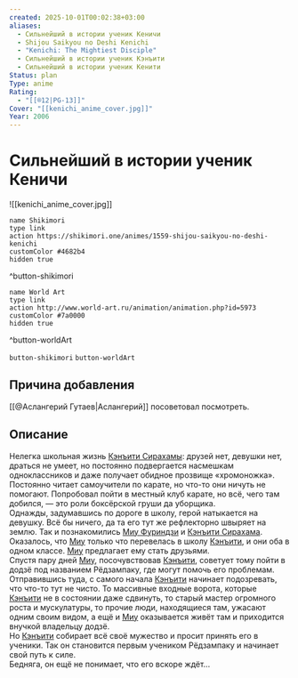 ```yaml
---
created: 2025-10-01T00:02:38+03:00
aliases:
  - Сильнейший в истории ученик Кеничи
  - Shijou Saikyou no Deshi Kenichi
  - "Kenichi: The Mightiest Disciple"
  - Сильнейший в истории ученик Кэнъити
  - Сильнейший в истории ученик Кенити
Status: plan
Type: anime
Rating:
  - "[[®️12|PG-13]]"
Cover: "[[kenichi_anime_cover.jpg]]"
Year: 2006
---
```


# Сильнейший в истории ученик Кеничи

![[kenichi_anime_cover.jpg]]



```button
name Shikimori
type link
action https://shikimori.one/animes/1559-shijou-saikyou-no-deshi-kenichi
customColor #4682b4
hidden true
```
^button-shikimori

```button
name World Art
type link
action http://www.world-art.ru/animation/animation.php?id=5973
customColor #7a0000
hidden true
```
^button-worldArt





`button-shikimori` `button-worldArt`

## Причина добавления

[[@Аслангерий Гутаев|Аслангерий]] посоветовал посмотреть.


## Описание

Нелегка школьная жизнь [Кэнъити Сирахамы](https://shikimori.one/characters/2590-kenichi-shirahama): друзей нет, девушки нет, драться не умеет, но постоянно подвергается насмешкам одноклассников и даже получает обидное прозвище «хромоножка». Постоянно читает самоучители по карате, но что-то они ничуть не помогают. Попробовал пойти в местный клуб карате, но всё, чего там добился, — это роли боксёрской груши да уборщика.  
Однажды, задумавшись по дороге в школу, герой натыкается на девушку. Всё бы ничего, да та его тут же рефлекторно швыряет на землю. Так и познакомились [Миу Фуриндзи](https://shikimori.one/characters/2591-miu-fuurinji) и [Кэнъити Сирахама](https://shikimori.one/characters/2590-kenichi-shirahama). Оказалось, что [Миу](https://shikimori.one/characters/2591-miu-fuurinji) только что перевелась в школу [Кэнъити](https://shikimori.one/characters/2590-kenichi-shirahama), и они оба в одном классе. [Миу](https://shikimori.one/characters/2591-miu-fuurinji) предлагает ему стать друзьями.  
Спустя пару дней [Миу](https://shikimori.one/characters/2591-miu-fuurinji), посочувствовав [Кэнъити](https://shikimori.one/characters/2590-kenichi-shirahama), советует тому пойти в додзё под названием Рёдзампаку, где могут помочь его проблемам. Отправившись туда, с самого начала [Кэнъити](https://shikimori.one/characters/2590-kenichi-shirahama) начинает подозревать, что что-то тут не чисто. То массивные входные ворота, которые [Кэнъити](https://shikimori.one/characters/2590-kenichi-shirahama) не в состоянии даже сдвинуть, то старый мастер огромного роста и мускулатуры, то прочие люди, находящиеся там, ужасают одним своим видом, а ещё и [Миу](https://shikimori.one/characters/2591-miu-fuurinji) оказывается живёт там и приходится внучкой владельцу додзё.  
Но [Кэнъити](https://shikimori.one/characters/2590-kenichi-shirahama) собирает всё своё мужество и просит принять его в ученики. Так он становится первым учеником Рёдзампаку и начинает свой путь к силе.  
Бедняга, он ещё не понимает, что его вскоре ждёт...
